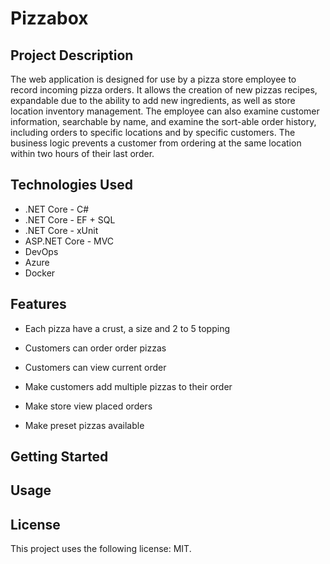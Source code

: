 # Pizzabox

## Project Description
The web application is designed for use by a pizza store employee to record incoming pizza orders. It allows the creation of new pizzas recipes, expandable due to the ability to add new ingredients, as well as store location inventory management. The employee can also examine customer information, searchable by name, and examine the sort-able order history, including orders to specific locations and by specific customers. The business logic prevents a customer from ordering at the same location within two hours of their last order.

## Technologies Used

+ .NET Core - C#
+ .NET Core - EF + SQL
+ .NET Core - xUnit
+ ASP.NET Core - MVC
+ DevOps
+ Azure
+ Docker

## Features

* Each pizza have a crust, a size and 2 to 5 topping
* Customers can order order pizzas
* Customers can view current order

* Make customers add multiple pizzas to their order
* Make store view placed orders
* Make preset pizzas available

## Getting Started

>

## Usage


## License

This project uses the following license: MIT.

